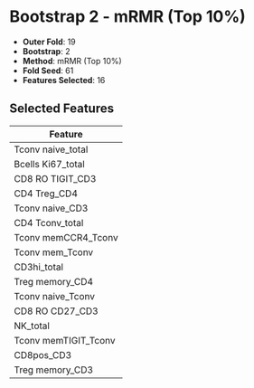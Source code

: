 # Bootstrap 2 - mRMR (Top 10%)

- **Outer Fold**: 19
- **Bootstrap**: 2
- **Method**: mRMR (Top 10%)
- **Fold Seed**: 61
- **Features Selected**: 16

## Selected Features

| Feature |
|---------|
| Tconv naive_total |
| Bcells Ki67_total |
| CD8 RO TIGIT_CD3 |
| CD4 Treg_CD4 |
| Tconv naive_CD3 |
| CD4 Tconv_total |
| Tconv memCCR4_Tconv |
| Tconv mem_Tconv |
| CD3hi_total |
| Treg memory_CD4 |
| Tconv naive_Tconv |
| CD8 RO CD27_CD3 |
| NK_total |
| Tconv memTIGIT_Tconv |
| CD8pos_CD3 |
| Treg memory_CD3 |
